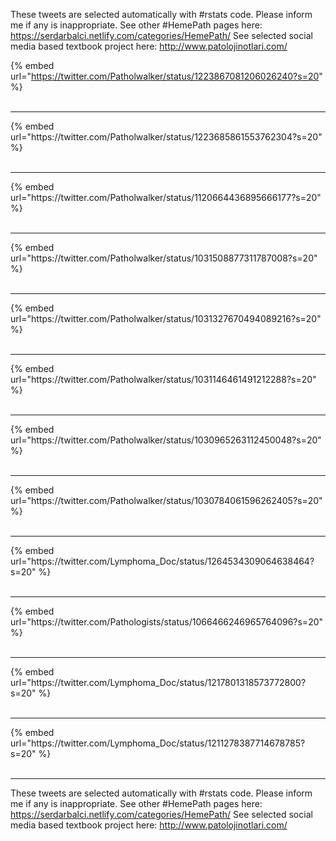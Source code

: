 

These tweets are selected automatically with #rstats code. Please inform me if any is inappropriate.
See other #HemePath pages here: https://serdarbalci.netlify.com/categories/HemePath/ 
See selected social media based textbook project here: http://www.patolojinotlari.com/

{% embed url="https://twitter.com/Patholwalker/status/1223867081206026240?s=20" %}<br>
<br>
<hr>
{% embed url="https://twitter.com/Patholwalker/status/1223685861553762304?s=20" %}<br>
<br>
<hr>
{% embed url="https://twitter.com/Patholwalker/status/1120664436895666177?s=20" %}<br>
<br>
<hr>
{% embed url="https://twitter.com/Patholwalker/status/1031508877311787008?s=20" %}<br>
<br>
<hr>
{% embed url="https://twitter.com/Patholwalker/status/1031327670494089216?s=20" %}<br>
<br>
<hr>
{% embed url="https://twitter.com/Patholwalker/status/1031146461491212288?s=20" %}<br>
<br>
<hr>
{% embed url="https://twitter.com/Patholwalker/status/1030965263112450048?s=20" %}<br>
<br>
<hr>
{% embed url="https://twitter.com/Patholwalker/status/1030784061596262405?s=20" %}<br>
<br>
<hr>
{% embed url="https://twitter.com/Lymphoma_Doc/status/1264534309064638464?s=20" %}<br>
<br>
<hr>
{% embed url="https://twitter.com/Pathologists/status/1066466246965764096?s=20" %}<br>
<br>
<hr>
{% embed url="https://twitter.com/Lymphoma_Doc/status/1217801318573772800?s=20" %}<br>
<br>
<hr>
{% embed url="https://twitter.com/Lymphoma_Doc/status/1211278387714678785?s=20" %}<br>
<br>
<hr>


These tweets are selected automatically with #rstats code. Please inform me if any is inappropriate.
See other #HemePath pages here: https://serdarbalci.netlify.com/categories/HemePath/ 
See selected social media based textbook project here: http://www.patolojinotlari.com/
